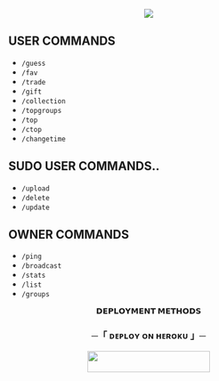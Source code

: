 
<p align="center">
  <img src="https://telegra.ph/file/14d693b36bd6f1307704a.jpg"/>
</p>


## USER COMMANDS
- `/guess`
- `/fav`
- `/trade`
- `/gift`
- `/collection`
- `/topgroups`
- `/top`
- `/ctop`
- `/changetime`
  
## SUDO USER COMMANDS..
- `/upload`
- `/delete`
- `/update`

## OWNER COMMANDS
- `/ping`
- `/broadcast `
- `/stats`
- `/list`
- `/groups`


<p align="center">
<b>𝗗𝗘𝗣𝗟𝗢𝗬𝗠𝗘𝗡𝗧 𝗠𝗘𝗧𝗛𝗢𝗗𝗦</b>
</p>

<h3 align="center">
    ─「 ᴅᴇᴩʟᴏʏ ᴏɴ ʜᴇʀᴏᴋᴜ 」─
</h3>

<p align="center"><a href="https://dashboard.heroku.com/new?template=https://github.com/Avonplays/character_catcher-"> <img src="https://img.shields.io/badge/Deploy%20On%20Heroku-black?style=for-the-badge&logo=heroku" width="220" height="38.45"/></a></p>
